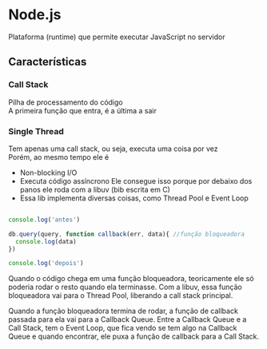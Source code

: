 # Node.js
Plataforma (runtime) que permite executar JavaScript no servidor

## Características

### Call Stack
Pilha de processamento do código <br/>
A primeira função que entra, é a última a sair

### Single Thread
Tem apenas uma call stack, ou seja, executa uma coisa por vez<br/>
Porém, ao mesmo tempo ele é
  - Non-blocking I/O
  - Executa código assíncrono
Ele consegue isso porque por debaixo dos panos ele roda com a libuv (bib escrita em C)
  - Essa lib implementa diversas coisas, como Thread Pool e Event Loop

```js

console.log('antes')

db.query(query, function callback(err, data){ //função bloqueadora
  console.log(data)
})

console.log('depois')

```

Quando o código chega em uma função bloqueadora, teoricamente ele só poderia rodar o resto quando ela terminasse. Com a libuv, essa função bloqueadora vai para o Thread Pool, liberando a call stack principal. <br/>

Quando a função bloqueadora termina de rodar, a função de callback passada para ela vai para a Callback Queue. Entre a Callback Queue e a Call Stack, tem o Event Loop, que fica vendo se tem algo na Callback Queue e quando encontrar, ele puxa a função de callback para a Call Stack.
